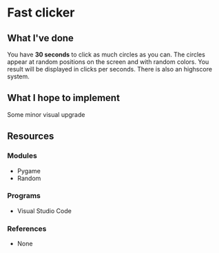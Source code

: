 # Fast clicker

## What I've done
You have **30 seconds** to click as much circles as you can. The circles appear at random positions on the screen and with random colors. You result will be displayed in clicks per seconds. There is also an highscore system.

## What I hope to implement
Some minor visual upgrade

## Resources
### Modules
* Pygame
* Random

### Programs
* Visual Studio Code

### References
* None
